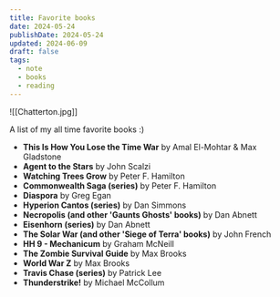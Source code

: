```yaml
---
title: Favorite books
date: 2024-05-24
publishDate: 2024-05-24
updated: 2024-06-09
draft: false
tags:
  - note
  - books
  - reading
---
```


![[Chatterton.jpg]]

A list of my all time favorite books :)

- **This Is How You Lose the Time War** by Amal El-Mohtar & Max Gladstone
- **Agent to the Stars** by John Scalzi
- **Watching Trees Grow** by Peter F. Hamilton
- **Commonwealth Saga (series)** by Peter F. Hamilton
- **Diaspora** by Greg Egan
- **Hyperion Cantos (series)** by Dan Simmons
- **Necropolis (and other 'Gaunts Ghosts' books)** by Dan Abnett
- **Eisenhorn (series)** by Dan Abnett
- **The Solar War (and other 'Siege of Terra' books)** by John French
- **HH 9 - Mechanicum** by Graham McNeill
- **The Zombie Survival Guide** by Max Brooks
- **World War Z** by Max Brooks
- **Travis Chase (series)** by Patrick Lee
- **Thunderstrike!** by Michael McCollum
